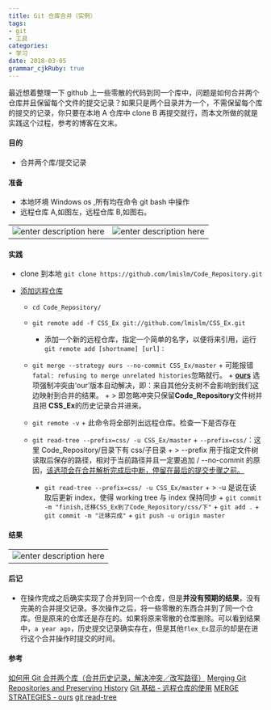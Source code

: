 ```yaml
---
title: Git 仓库合并（实例）
tags: 
- git
- 工具
categories: 
- 学习
date: 2018-03-05
grammar_cjkRuby: true
---
```


最近想着整理一下 github 上一些零散的代码到同一个库中，问题是如何合并两个仓库并且保留每个文件的提交记录？如果只是两个目录并为一个，不需保留每个库的提交的记录，你只要在本地 A 仓库中 clone B 再提交就行，而本文所做的就是实践这个过程，参考的博客在文末。

<!--more-->

#### 目的

* 合并两个库/提交记录

#### 准备

* 本地环境 Windows os ,所有均在命令 git bash 中操作
* 远程仓库 A,如图左，远程仓库 B,如图右。

|                              |                              |
| ---------------------------- | ---------------------------- |
| ![enter description here][1] | ![enter description here][2] |

#### 实践

* clone 到本地
  `git clone https://github.com/lmislm/Code_Repository.git`
* [添加远程仓库][3]

  * `cd Code_Repository/`

  * `git remote add -f CSS_Ex git://github.com/lmislm/CSS_Ex.git`
    * 添加一个新的远程仓库，指定一个简单的名字，以便将来引用，运行 `git remote add [shortname] [url]：`

  - `git merge --strategy ours --no-commit CSS_Ex/master` + 可能报错`fatal: refusing to merge unrelated histories`忽略就行。 + [**ours**][4] 选项强制冲突由‘our’版本自动解决，即：来自其他分支树不会影响到我们这边映射到合并的结果。 + > 即忽略冲突只保留**Code_Repository**文件树并且把 **CSS_Ex**的历史记录合并进来。

  - `git remote -v` + 此命令将全部列出远程仓库。检查一下是否存在
  - `git read-tree --prefix=css/ -u CSS_Ex/master` + `--prefix=css/`：这里 Code_Repository/目录下有 css/子目录 + > --prefix 用于指定文件树读取后保存的路径，相对于当前路径并且一定要追加 /
    --no-commit 的原因，[该选项会在合并解析完成后中断，停留在最后的提交步骤之前。][5]

    * `git read-tree --prefix=css/ -u CSS_Ex/master` + > -u 是说在读取后更新 index，使得 working tree 与 index 保持同步 + `git commit -m "finish,迁移CSS_Ex到了Code_Repository/css/下"` + `git add .` + `git commit -m "迁移完成"` + `git push -u origin master`

#### 结果

|                              |
| ---------------------------- |
| ![enter description here][6] |

#### 后记

* 在操作完成之后确实实现了合并到同一个仓库，但是**并没有预期的结果**，没有完美的合并提交记录。多次操作之后，将一些零散的东西合并到了同一个仓库。但是原来的仓库还是存在的。如果将原来零散的仓库删除。可以看到结果中，`a year ago`，历史提交记录确实存在，但是其他`flex_Ex`显示的却是在进行这个合并操作时提交的时间。

#### 参考

[如何用 Git 合并两个库（合并历史记录，解决冲突／改写路径）][7]
[Merging Git Repositories and Preserving History][8]
[ Git 基础 - 远程仓库的使用][9]
[MERGE STRATEGIES​ - ours][10]
[git read-tree][11]

[1]: https://i.imgur.com/NWbZygn.png
[2]: https://i.imgur.com/FidxLZc.png
[3]: https://git-scm.com/book/zh/v1/Git-%E5%9F%BA%E7%A1%80-%E8%BF%9C%E7%A8%8B%E4%BB%93%E5%BA%93%E7%9A%84%E4%BD%BF%E7%94%A8
[4]: https://git-scm.com/docs/merge-strategies#merge-strategies-ours
[5]: https://segmentfault.com/a/1190000000678808
[6]: https://i.imgur.com/QNW1boS.png
[7]: https://segmentfault.com/a/1190000000678808
[8]: https://mlichtenberg.wordpress.com/2015/08/28/merging-git-repositories-and-preserving-history/
[9]: https://git-scm.com/book/zh/v1/Git-%E5%9F%BA%E7%A1%80-%E8%BF%9C%E7%A8%8B%E4%BB%93%E5%BA%93%E7%9A%84%E4%BD%BF%E7%94%A8
[10]: https://git-scm.com/docs/merge-strategies#merge-strategies-ours
[11]: https://git-scm.com/docs/git-read-tree
